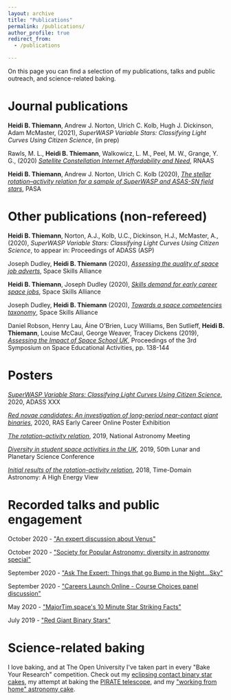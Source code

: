 ```yaml
---
layout: archive
title: "Publications"
permalink: /publications/
author_profile: true
redirect_from: 
  - /publications

---
```


On this page you can find a selection of my publications, talks and public outreach, and science-related baking.

Journal publications
======

**Heidi B. Thiemann**, Andrew J. Norton, Ulrich C. Kolb, Hugh J. Dickinson, Adam McMaster, (2021), _SuperWASP Variable Stars: Classifying Light Curves Using Citizen Science_, (in prep)

Rawls, M. L., **Heidi B. Thiemann**, Walkowicz, L. M., Peel, M. W., Grange, Y. G., (2020) _[Satellite Constellation Internet Affordability and Need](https://iopscience.iop.org/article/10.3847/2515-5172/abc48e)_, RNAAS


**Heidi B. Thiemann**, Andrew J. Norton, Ulrich C. Kolb (2020), _[The stellar rotation–activity relation for a sample of SuperWASP and ASAS-SN field stars](https://www.cambridge.org/core/journals/publications-of-the-astronomical-society-of-australia/article/stellar-rotationactivity-relation-for-a-sample-of-superwasp-and-asassn-field-stars/0B2772DE14A99FC44E73F32704D3FA8B)_, PASA

Other publications (non-refereed)
======

**Heidi B. Thiemann**, Norton, A.J., Kolb, U.C., Dickinson, H.J., McMaster, A., (2020), _SuperWASP Variable Stars: Classifying Light Curves Using Citizen Science_, to appear in: Proceedings of ADASS (ASP)

Joseph Dudley, **Heidi B. Thiemann** (2020), _[Assessing the quality of space job adverts](https://spaceskills.org/job-advert-quality)_, Space Skills Alliance

**Heidi B. Thiemann**, Joseph Dudley (2020), _[Skills demand for early career space jobs](https://spaceskills.org/skills-demand-for-early-career-space-jobs)_, Space Skills Alliance

Joseph Dudley, **Heidi B. Thiemann** (2020), _[Towards a space competencies taxonomy](https://spaceskills.org/towards-a-space-competencies-taxonomy)_, Space Skills Alliance

Daniel Robson, Henry Lau, Áine O'Brien, Lucy Williams, Ben Sutlieff, **Heidi B. Thiemann**, Louise McCaul, George Weaver, Tracey Dickens (2019), _[Assessing the Impact of Space School UK](https://arxiv.org/abs/2006.06680)_, Proceedings of the 3rd Symposium on Space Educational Activities, pp. 138-144


Posters
======
_[SuperWASP Variable Stars: Classifying Light Curves Using Citizen Science](https://adass2020.es/static/ftp/P7-166/P7-166.pdf)_, 2020, ADASS XXX

_[Red novae candidates: An investigation of long-period near-contact giant binaries](https://ras.ac.uk/poster-contest/heidi-thiemann)_, 2020, RAS Early Career Online Poster Exhibition

_[The rotation-activity relation](https://nam2019.org/posters/details/32/160)_, 2019, National Astronomy Meeting

_[Diversity in student space activities in the UK](https://www.hou.usra.edu/meetings/lpsc2019/eposter/2380.pdf)_, 2019, 50th Lunar and Planetary Science Conference

_[Initial results of the rotation-activity relation](https://www.cosmos.esa.int/documents/332006/1602912/AbstractBook.pdf)_, 2018, Time-Domain Astronomy: A High Energy View

Recorded talks and public engagement
======
October 2020 - ["An expert discussion about Venus"](https://www.youtube.com/watch?v=dhhvbOaayhY)

October 2020 - ["Society for Popular Astronomy: diversity in astronomy special"](https://www.facebook.com/watch/live/?v=615513355794974&ref=watch_permalink)

September 2020 - ["Ask The Expert: Things that go Bump in the Night...Sky"](https://www.youtube.com/watch?v=fX1lfwIrHI4&list=PLar-D-A84stgVg2wxjDQaH1eAUDPdhRc3&index=8)

September 2020 - ["Careers Launch Online - Course Choices panel discussion"](https://www.youtube.com/watch?v=qWP9EmgGhpU)

May 2020 - ["MajorTim.space's 10 Minute Star Striking Facts"](https://www.youtube.com/watch?v=najA_qojpGA)

July 2019 - ["Red Giant Binary Stars"](https://www.youtube.com/watch?v=DbuOpXI202E)

Science-related baking
======

I love baking, and at The Open University I've taken part in every "Bake Your Research" competition. Check out my [eclipsing contact binary star cakes](https://twitter.com/heidi_teaman/status/1050045772371283979/photo/3), my attempt at baking the [PIRATE telescope](https://twitter.com/heidi_teaman/status/1194254321266896896), and my ["working from home" astronomy cake](https://twitter.com/heidi_teaman/status/1327645256607821830?s=20).
